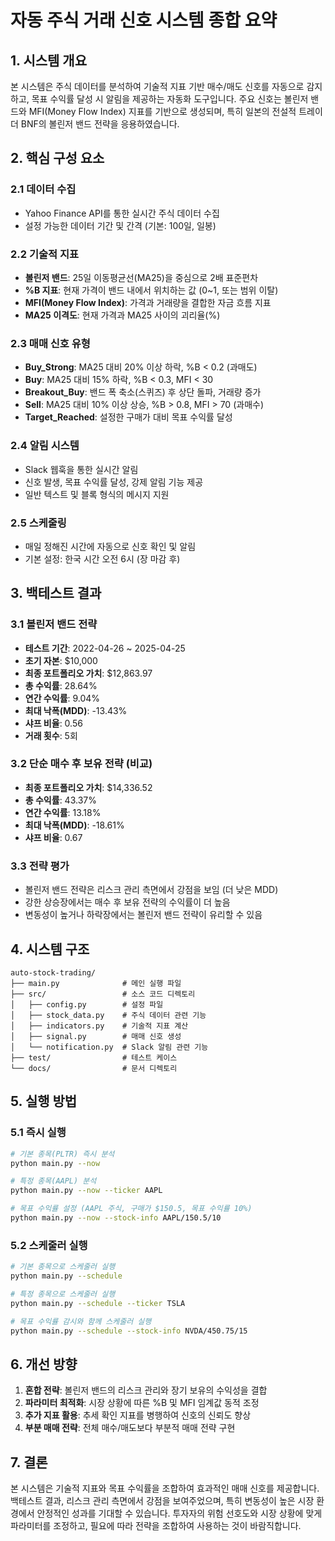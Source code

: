 # 자동 주식 거래 신호 시스템 종합 요약

## 1. 시스템 개요
본 시스템은 주식 데이터를 분석하여 기술적 지표 기반 매수/매도 신호를 자동으로 감지하고, 목표 수익률 달성 시 알림을 제공하는 자동화 도구입니다. 주요 신호는 볼린저 밴드와 MFI(Money Flow Index) 지표를 기반으로 생성되며, 특히 일본의 전설적 트레이더 BNF의 볼린저 밴드 전략을 응용하였습니다.

## 2. 핵심 구성 요소

### 2.1 데이터 수집
- Yahoo Finance API를 통한 실시간 주식 데이터 수집
- 설정 가능한 데이터 기간 및 간격 (기본: 100일, 일봉)

### 2.2 기술적 지표
- **볼린저 밴드**: 25일 이동평균선(MA25)을 중심으로 2배 표준편차
- **%B 지표**: 현재 가격이 밴드 내에서 위치하는 값 (0~1, 또는 범위 이탈)
- **MFI(Money Flow Index)**: 가격과 거래량을 결합한 자금 흐름 지표
- **MA25 이격도**: 현재 가격과 MA25 사이의 괴리율(%)

### 2.3 매매 신호 유형
- **Buy_Strong**: MA25 대비 20% 이상 하락, %B < 0.2 (과매도)
- **Buy**: MA25 대비 15% 하락, %B < 0.3, MFI < 30
- **Breakout_Buy**: 밴드 폭 축소(스퀴즈) 후 상단 돌파, 거래량 증가
- **Sell**: MA25 대비 10% 이상 상승, %B > 0.8, MFI > 70 (과매수)
- **Target_Reached**: 설정한 구매가 대비 목표 수익률 달성

### 2.4 알림 시스템
- Slack 웹훅을 통한 실시간 알림
- 신호 발생, 목표 수익률 달성, 강제 알림 기능 제공
- 일반 텍스트 및 블록 형식의 메시지 지원

### 2.5 스케줄링
- 매일 정해진 시간에 자동으로 신호 확인 및 알림
- 기본 설정: 한국 시간 오전 6시 (장 마감 후)

## 3. 백테스트 결과

### 3.1 볼린저 밴드 전략
- **테스트 기간**: 2022-04-26 ~ 2025-04-25
- **초기 자본**: $10,000
- **최종 포트폴리오 가치**: $12,863.97
- **총 수익률**: 28.64%
- **연간 수익률**: 9.04%
- **최대 낙폭(MDD)**: -13.43%
- **샤프 비율**: 0.56
- **거래 횟수**: 5회

### 3.2 단순 매수 후 보유 전략 (비교)
- **최종 포트폴리오 가치**: $14,336.52
- **총 수익률**: 43.37%
- **연간 수익률**: 13.18%
- **최대 낙폭(MDD)**: -18.61%
- **샤프 비율**: 0.67

### 3.3 전략 평가
- 볼린저 밴드 전략은 리스크 관리 측면에서 강점을 보임 (더 낮은 MDD)
- 강한 상승장에서는 매수 후 보유 전략의 수익률이 더 높음
- 변동성이 높거나 하락장에서는 볼린저 밴드 전략이 유리할 수 있음

## 4. 시스템 구조
```
auto-stock-trading/
├── main.py              # 메인 실행 파일
├── src/                 # 소스 코드 디렉토리
│   ├── config.py        # 설정 파일
│   ├── stock_data.py    # 주식 데이터 관련 기능
│   ├── indicators.py    # 기술적 지표 계산
│   ├── signal.py        # 매매 신호 생성
│   └── notification.py  # Slack 알림 관련 기능
├── test/                # 테스트 케이스
└── docs/                # 문서 디렉토리
```

## 5. 실행 방법

### 5.1 즉시 실행
```bash
# 기본 종목(PLTR) 즉시 분석
python main.py --now

# 특정 종목(AAPL) 분석
python main.py --now --ticker AAPL

# 목표 수익률 설정 (AAPL 주식, 구매가 $150.5, 목표 수익률 10%)
python main.py --now --stock-info AAPL/150.5/10
```

### 5.2 스케줄러 실행
```bash
# 기본 종목으로 스케줄러 실행
python main.py --schedule

# 특정 종목으로 스케줄러 실행
python main.py --schedule --ticker TSLA

# 목표 수익률 감시와 함께 스케줄러 실행
python main.py --schedule --stock-info NVDA/450.75/15
```

## 6. 개선 방향
1. **혼합 전략**: 볼린저 밴드의 리스크 관리와 장기 보유의 수익성을 결합
2. **파라미터 최적화**: 시장 상황에 따른 %B 및 MFI 임계값 동적 조정
3. **추가 지표 활용**: 추세 확인 지표를 병행하여 신호의 신뢰도 향상
4. **부분 매매 전략**: 전체 매수/매도보다 부분적 매매 전략 구현

## 7. 결론
본 시스템은 기술적 지표와 목표 수익률을 조합하여 효과적인 매매 신호를 제공합니다. 백테스트 결과, 리스크 관리 측면에서 강점을 보여주었으며, 특히 변동성이 높은 시장 환경에서 안정적인 성과를 기대할 수 있습니다. 투자자의 위험 선호도와 시장 상황에 맞게 파라미터를 조정하고, 필요에 따라 전략을 조합하여 사용하는 것이 바람직합니다. 